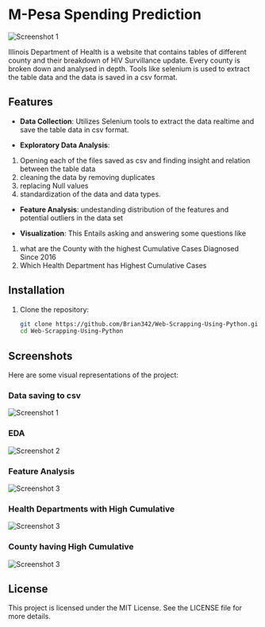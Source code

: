 # M-Pesa Spending Prediction
![Screenshot 1](/Images/Illinois_data.png)

Illinois Department of Health is a website that contains tables of different county and their breakdown of HIV Survillance update.
Every county is broken down and analysed in depth. Tools like selenium is used to extract the table data and the data is saved in a csv format.

## Features
- **Data Collection**: Utilizes Selenium tools to extract the data realtime and save the table data in csv format.
  
- **Exploratory Data Analysis**:
1. Opening each of the files saved as csv and finding insight and relation between the table data
2. cleaning the data by removing duplicates
3. replacing Null values
4. standardization of the data and data types.
   
- **Feature Analysis**: undestanding distribution of the features and potential outliers in the data set
  
- **Visualization**: This Entails asking and answering some questions like
1. what are the County with the highest Cumulative Cases Diagnosed Since 2016
2. Which Health Department has Highest Cumulative Cases


## Installation
1. Clone the repository:
   ```bash
   git clone https://github.com/Brian342/Web-Scrapping-Using-Python.git
   cd Web-Scrapping-Using-Python
   ```

## Screenshots
Here are some visual representations of the project:

### Data saving to csv
![Screenshot 1](/Images/Datacleaning_saving_csv.png)

### EDA
![Screenshot 2](/Images/EDA.png)

### Feature Analysis
![Screenshot 3](/Images/FeatureAnalysis.png)

### Health Departments with High Cumulative
![Screenshot 3](/Images/Health_departments_with_High_cumulative.png)

### County having High Cumulative
![Screenshot 3](/Images/County_high_culumaltive.png)

## License
This project is licensed under the MIT License. See the LICENSE file for more details.

